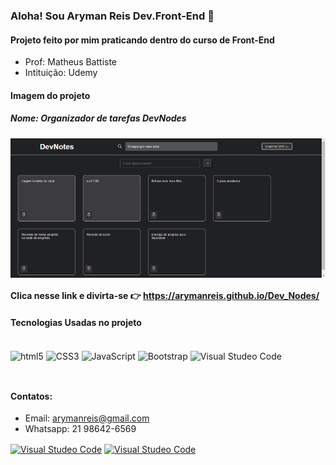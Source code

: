 ### Aloha! Sou Aryman Reis Dev.Front-End 🤙

#### Projeto feito por mim praticando dentro do curso de Front-End
- Prof: Matheus Battiste
- Intituição: Udemy

#### Imagem do projeto
##### Nome: Organizador de tarefas DevNodes

<img align="center" src="css/devnotes.png" alt="imagem do projeto"/>

#### Clica nesse link e divirta-se 👉 https://arymanreis.github.io/Dev_Nodes/

#### Tecnologias Usadas no projeto

<div style="display: inline_block"><br/>
  <img align="center" alt="html5" src="https://img.shields.io/badge/HTML5-E34F26?style=for-the-badge&logo=html5&logoColor=white" />
  <img align="center" alt="CSS3" src="https://img.shields.io/badge/CSS3-1572B6?style=for-the-badge&logo=css3&logoColor=white" />
  <img align="center" alt="JavaScript" src="https://img.shields.io/badge/JavaScript-F7DF1E?style=for-the-badge&logo=javascript&logoColor=black" />
  <img align="center" alt="Bootstrap" src="https://img.shields.io/badge/Bootstrap-563D7C?style=for-the-badge&logo=bootstrap&logoColor=white" />
  <img align="center" alt="Visual Studeo Code" src="https://img.shields.io/badge/Visual_Studio-5C2D91?style=for-the-badge&logo=visual%20studio&logoColor=white" />
</div><br/>

##

#### Contatos:
- Email: arymanreis@gmail.com
- Whatsapp: 21 98642-6569
<div>
<a href="https://www.behance.net/arymanreis" target="_blank"><img align="center" alt="Visual Studeo Code" src="https://img.shields.io/badge/-Behance-blue?style=for-the-badge&logo=behance&logoColor=white" target="_blank"/></a>
<a href="https://www.linkedin.com/in/aryman-garcia-reis-16347629b/" target="_blank"><img align="center" alt="Visual Studeo Code" src="https://img.shields.io/badge/LinkedIn-0077B5?style=for-the-badge&logo=linkedin&logoColor=white" target="_blank"/></a>
</div>
